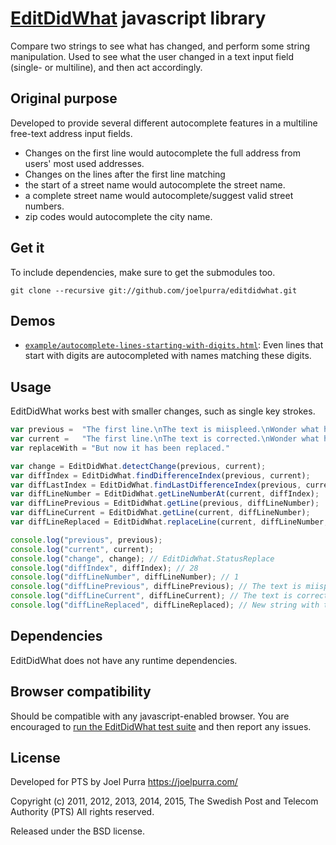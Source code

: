# [EditDidWhat](https://joelpurra.github.io/editdidwhat) javascript library
Compare two strings to see what has changed, and perform some string manipulation. Used to see what the user changed in a text input field (single- or multiline), and then act accordingly.

## Original purpose
Developed to provide several different autocomplete features in a multiline free-text address input fields.

* Changes on the first line would autocomplete the full address from users' most used addresses.
* Changes on the lines after the first line matching
 * the start of a street name would autocomplete the street name.
 * a complete street name would autocomplete/suggest valid street numbers.
 * zip codes would autocomplete the city name.

## Get it

To include dependencies, make sure to get the submodules too.

```
git clone --recursive git://github.com/joelpurra/editdidwhat.git
```
## Demos
* [`example/autocomplete-lines-starting-with-digits.html`](https://joelpurra.github.io/editdidwhat/example/autocomplete-lines-starting-with-digits.html): Even lines that start with digits are autocompleted with names matching these digits.

## Usage
EditDidWhat works best with smaller changes, such as single key strokes.

```javascript
var previous =	"The first line.\nThe text is miispleed.\nWonder what has changed?"
var current =	"The first line.\nThe text is corrected.\nWonder what has changed?"
var replaceWith = "But now it has been replaced."

var change = EditDidWhat.detectChange(previous, current);
var diffIndex = EditDidWhat.findDifferenceIndex(previous, current);
var diffLastIndex = EditDidWhat.findLastDifferenceIndex(previous, current);
var diffLineNumber = EditDidWhat.getLineNumberAt(current, diffIndex);
var diffLinePrevious = EditDidWhat.getLine(previous, diffLineNumber);
var diffLineCurrent = EditDidWhat.getLine(current, diffLineNumber);
var diffLineReplaced = EditDidWhat.replaceLine(current, diffLineNumber, replaceWith);

console.log("previous", previous);
console.log("current", current);
console.log("change", change); // EditDidWhat.StatusReplace
console.log("diffIndex", diffIndex); // 28
console.log("diffLineNumber", diffLineNumber); // 1
console.log("diffLinePrevious", diffLinePrevious); // The text is miispleed.
console.log("diffLineCurrent", diffLineCurrent); // The text is corrected.
console.log("diffLineReplaced", diffLineReplaced); // New string with the corrected line replaced.
```
## Dependencies
EditDidWhat does not have any runtime dependencies.

## Browser compatibility
Should be compatible with any javascript-enabled browser. You are encouraged to [run the EditDidWhat test suite](https://joelpurra.github.io/editdidwhat/test/) and then report any issues.

## License
Developed for PTS by Joel Purra <https://joelpurra.com/>

Copyright (c) 2011, 2012, 2013, 2014, 2015, The Swedish Post and Telecom Authority (PTS)
All rights reserved.

Released under the BSD license.
